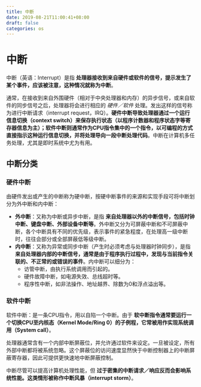```yaml
---
title: 中断
date: 2019-08-21T11:00:41+08:00
draft: false
categories: os
---
```


# 中断

中断（英语：Interrupt）是指 **处理器接收到来自硬件或软件的信号，提示发生了某个事件，应该被注意，这种情况就称为中断**。

通常，在接收到来自外围硬件（相对于中央处理器和内存）的异步信号，或来自软件的同步信号之后，处理器将会进行相应的 *硬件／软件* 处理。发出这样的信号称为进行中断请求（interrupt request，IRQ）。**硬件中断导致处理器通过一个运行信息切换（context switch）来保存执行状态（以程序计数器和程序状态字等寄存器信息为主）；软件中断则通常作为CPU指令集中的一个指令，以可编程的方式直接指示这种运行信息切换，并将处理导向一段中断处理代码**。中断在计算机多任务处理，尤其是即时系统中尤为有用。

## 中断分类

### 硬件中断

由硬件发出或产生的中断称为硬中断，按硬中断事件的来源和实现手段可将中断划分为外中断和内中断：

  - **外中断**：又称为中断或异步中断，是指 **来自处理器以外的中断信号，包括时钟中断、键盘中断、外部设备中断等**。外中断又分为可屏蔽中断和不可屏蔽中断，各个中断具有不同的优先级，表示事件的紧急程度，在处理高一级中断时，往往会部分或全部屏蔽低等级中断。
  - **内中断**：又称为异常或同步中断（产生时必须考虑与处理器时钟同步），是指 **来自处理器内部的中断信号，通常是由于程序执行过程中，发现与当前指令关联的、不正常的或错误的事件**。内中断可以细分为：
    - 访管中断，由执行系统调用而引起的。
    - 硬件故障中断，如电源失效、总线超时等。
    - 程序性中断，如非法操作、地址越界、除数为0和浮点溢出等。

### 软件中断

软件中断：是一条CPU指令，用以自陷一个中断。由于 **软中断指令通常要运行一个切换CPU至内核态（Kernel Mode/Ring 0）的子例程，它常被用作实现系统调用（System call）**。

处理器通常含有一个内部中断屏蔽位，并允许通过软件来设定。一旦被设定，所有外部中断都将被系统忽略。这个屏蔽位的访问速度显然快于中断控制器上的中断屏蔽寄存器，因此可提供更快速地中断屏蔽控制。

中断尽管可以提高计算机处理性能，但 **过于密集的中断请求／响应反而会影响系统性能。这类情形被称作中断风暴（interrupt storm）**。
